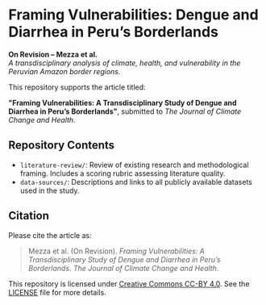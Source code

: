 # Framing Vulnerabilities: Dengue and Diarrhea in Peru’s Borderlands

**On Revision – Mezza et al.**  
_A transdisciplinary analysis of climate, health, and vulnerability in the Peruvian Amazon border regions._

This repository supports the article titled:

**"Framing Vulnerabilities: A Transdisciplinary Study of Dengue and Diarrhea in Peru’s Borderlands"**, submitted to _The Journal of Climate Change and Health_.

## Repository Contents

- `literature-review/`: Review of existing research and methodological framing. Includes a scoring rubric assessing literature quality.
- `data-sources/`: Descriptions and links to all publicly available datasets used in the study.

## Citation

Please cite the article as:

> Mezza et al. (On Revision). *Framing Vulnerabilities: A Transdisciplinary Study of Dengue and Diarrhea in Peru’s Borderlands*. _The Journal of Climate Change and Health_.

This repository is licensed under [Creative Commons CC-BY 4.0](https://creativecommons.org/licenses/by/4.0/). See the [LICENSE](./LICENSE) file for more details.
